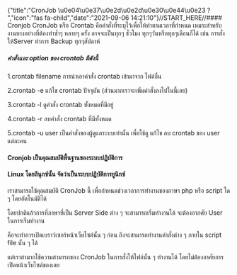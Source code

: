 {"title":"CronJob \u0e04\u0e37\u0e2d\u0e2d\u0e30\u0e44\u0e23 ? ","icon":"fas fa-child","date":"2021-09-06 14:21:10"}//START_HERE//#### Cronjob
CronJob หรือ Crontab คือคำสั่งที่ระบุไว้เพื่อให้ทำตามเวลาที่กำหนด เหมาะสำหรับงานบางอย่างที่ต้องทำซ้ำๆ หลายๆ ครั้ง อาจจะเป็นทุกๆ ชั่วโมง ทุกๆวันหรือทุกๆเดือนก็ได้
เช่น การสั่งให้Server ทำการ Backup ทุกๆสัปดาห์
#####  คำสั่งและ option ของ crontab มีดังนี้
  1.crontab filename การนำเอาคำสั่ง crontab เข้ามาจาก ไฟล์อื่น
  
  
  2.crontab -e แก้ไข crontab ปัจจุบัน (ส่วนมากเราจะเพิ่มคำสั่งลงไปในนี้เลย)
  
  
  3.crontab -l ดูคำสั่ง crontab ทั้งหมดที่มีอยู่
  
  
  4.crontab -r ลบคำสั่ง crontab ที่มีทั้งหมด
  
  
  5.crontab -u user เป็นคำสั่งของผู้ดูแลระบบเท่านั้น เพื่อใช้ดู แก้ไข ลบ crontab ของ user แต่ละคน


#### Cronjob เป็นคุณสมบัติพื้นฐานของระบบปฏิบัติการ 
#### Linux โดยลีนุกซ์นั้น จัดว่าเป็นระบบปฏิบัติการยูนิกซ์



เราสามารถใช้คุณสมบัติ CronJob นี้ เพื่อกำหนดช่วงเวลาการทำงานของภาษา php หรือ script ใด ๆ โดยอัตโนมัติได้

โดยปกติแล้วการที่ภาษาที่เป็น Server Side ต่าง ๆ จะสามารถเริ่มทำงานได้ จะต้องอากศัย User ในการเริ่มทำงาน

คือจะทำการเปิดเบราว์เซอร์หน้าเว็บไซต์นั้น ๆ ก่อน ถึงจะสามารถทำงานคำสั่งต่าง ๆ ภายใน script file นั้น ๆ ได้

แต่เราสามาถใช้ความสามารถของ CronJob ในการสั่งให้ไฟล์นั้น ๆ ทำงานได้ โดยไม่ต้องอาศัยการเปิดหน้าเว็บไซต์ของเลย